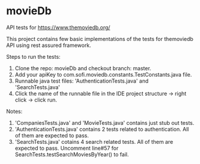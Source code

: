 # movieDb
API tests for https://www.themoviedb.org/


This project contains few basic implementations of the tests for themoviedb API using rest assured framework.

Steps to run the tests:
1. Clone the repo: movieDb and checkout branch: master.
2. Add your apiKey to com.sofi.moviedb.constants.TestConstants.java file.
3. Runnable java test files: 'AuthenticationTests.java' and 'SearchTests.java'
4. Click the name of the runnable file in the IDE project structure -> right click -> click run.


Notes:
1. 'CompaniesTests.java' and 'MovieTests.java' contains just stub out tests.
2. 'AuthenticationTests.java' contains 2 tests related to authentication. All of them are expected to pass.
3. 'SearchTests.java' cotains 4 search related tests. All of them are expected to pass.
    Uncomment line#57 for SearchTests.testSearchMoviesByYear() to fail.